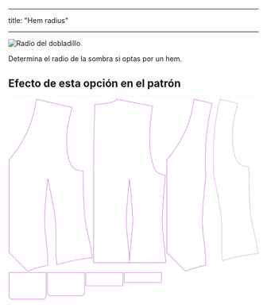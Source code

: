 - - -
title: "Hem radius"
- - -

![Radio del dobladillo](hemradius.svg)

Determina el radio de la sombra si optas por un hem.

## Efecto de esta opción en el patrón

![Esta imagen muestra el efecto de esta opción superponiendo varias variantes que tienen un valor diferente para esta opción](wahid_hemradius_sample.svg "Effect of this option on the pattern")

